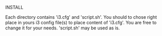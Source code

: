 INSTALL

Each directory contains 'i3.cfg' and 'script.sh'.
You should to chose right place in yours i3 config file(s) to place content of 'i3.cfg'. You are free to change it for your needs.
'script.sh' may be used as is.
